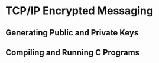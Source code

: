 # TCP/IP Encrypted Messaging

## Generating Public and Private Keys

## Compiling and Running C Programs

